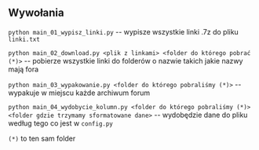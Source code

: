 ## Wywołania

`python main_01_wypisz_linki.py` -- wypisze wszystkie linki .7z do pliku `linki.txt`

`python main_02_download.py <plik z linkami> <folder do którego pobrać (*)>` -- pobierze wszystkie linki do folderów o nazwie takich jakie nazwy mają fora

`python main_03_wypakowanie.py <folder do którego pobraliśmy (*)>` -- wypakuje w miejscu każde archiwum forum

`python main_04_wydobycie_kolumn.py <folder do którego pobraliśmy (*)> <folder gdzie trzymamy sformatowane dane>` -- wydobędzie dane do pliku według tego co jest w `config.py`

`(*)` to ten sam folder
